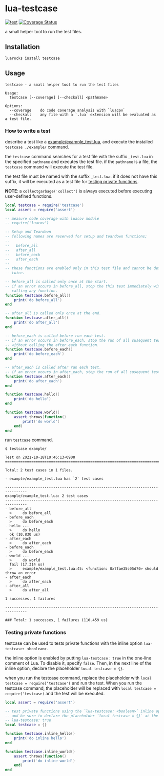 # lua-testcase

[![test](https://github.com/mah0x211/lua-testcase/actions/workflows/test.yml/badge.svg)](https://github.com/mah0x211/lua-testcase/actions/workflows/test.yml)
[![Coverage Status](https://coveralls.io/repos/github/mah0x211/lua-testcase/badge.svg?branch=master)](https://coveralls.io/github/mah0x211/lua-testcase?branch=master)

a small helper tool to run the test files.

## Installation

```
luarocks install testcase
```

## Usage

```
testcase - a small helper tool to run the test files

Usage:
  testcase [--coverage] [--checkall] <pathname>

Options:
  --coverage    do code coverage analysis with `luacov`
  --checkall    any file with a `.lua` extension will be evaluated as a test file.
```

### How to write a test

describe a test like a [example/example_test.lua](example/example_test.lua), and execute the installed `testcase ./example/` command.

the `testcase` command searches for a test file with the suffix `_test.lua` in the specified `pathname` and executes the test file. if the `pathname` is a file, the `testcase` command will execute the test file.

the test file must be named with the suffix `_test.lua`. if it does not have this suffix, it will be executed as a test file for [testing private functions](#testing-private-functions).


**NOTE**: a `collectgarbage('collect')` is always executed before executing user-defined functions.

```lua
local testcase = require('testcase')
local assert = require('assert')

-- measure code coverage with luacov module
-- require('luacov')

-- Setup and Teardown
-- following names are reserved for setup and teardown functions;
--
--   before_all
--   after_all
--   before_each
--   after_each
--
-- these functions are enabled only in this test file and cannot be defined
-- twice.

-- before_all is called only once at the start.
-- if an error occurs in before_all, stop the this test immediately without
-- calling any function.
function testcase.before_all()
    print('do before_all')
end

-- after_all is called only once at the end.
function testcase.after_all()
    print('do after_all')
end

-- before_each is called before run each test.
-- if an error occurs in before_each, stop the run of all susequent tests
-- without calling the after_each function.
function testcase.before_each()
    print('do before_each')
end

-- after_each is called after ran each test.
-- if an error occurs in after_each, stop the run of all susequent tests.
function testcase.after_each()
    print('do after_each')
end

function testcase.hello()
    print('do hello')
end

function testcase.world()
    assert.throws(function()
        print('do world')
    end)
end
```

run `testcase` command.

```
$ testcase example/

Test on 2021-10-18T10:46:13+0900
================================================================================

Total: 2 test cases in 1 files.

- example/example_test.lua has `2` test cases

--------------------------------------------------------------------------------
example/example_test.lua: 2 test cases
--------------------------------------------------------------------------------
- before_all
  >     do before_all
- before_each
  >     do before_each
- hello ...   
  >     do hello
  ok (10.830 us)
- after_each
  >     do after_each
- before_each
  >     do before_each
- world ...   
  >     do world
  fail (17.314 us)  
  >     example/example_test.lua:45: <function: 0x7fae35c05d70> should throw an error
- after_each
  >     do after_each
- after_all
  >     do after_all

1 successes, 1 failures

--------------------------------------------------------------------------------

### Total: 1 successes, 1 failures (110.459 us)

```


### Testing private functions

testcase can be used to tests private functions with the inline option `lua-testcase: <boolean>`.

the inline option is enabled by putting `lua-testcase: true` in the one-line comment of Lua. To disable it, specify `false`. Then, in the next line of the inline option, declare the placeholder `local testcase = {}`.

when you run the testcase command, replace the placeholder with `local testcase = require(‘testcase')` and run the test. When you run the testcase command, the placeholder will be replaced with `local testcase = require('testcase)` and the test will be executed.


```lua
local assert = require('assert')

-- test private functions using the `lua-testcase: <boolean>` inline option.
-- and be sure to declare the placeholder `local testcase = {}` at the next line.
-- lua-testcase: true
local testcase = {}

function testcase.inline_hello()
    print('do inline hello')
end

function testcase.inline_world()
    assert.throws(function()
        print('do inline world')
    end)
end
```
